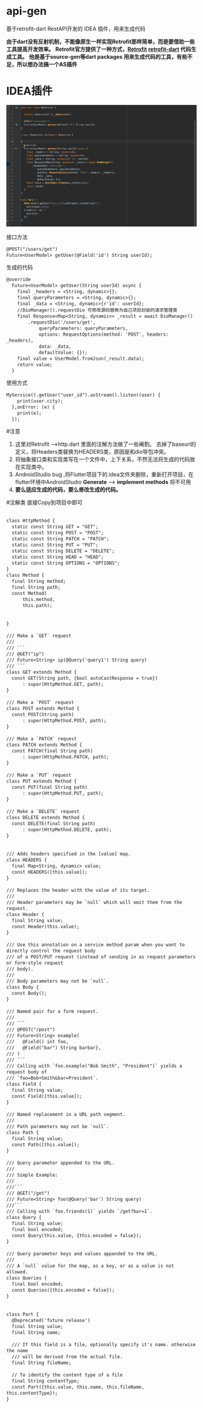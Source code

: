 # api-gen
基于retrofit-dart RestAPI开发的 IDEA 插件，用来生成代码

**由于dart没有反射机制，不能像原生一样实现Retrofit那样简单，而是要借助一些工具提高开发效率。**
**Retrofit官方提供了一种方式，[Retrofit](https://pub.dev/packages/retrofit)**
**[retrofit-dart](https://github.com/trevorwang/retrofit.dart) 代码生成工具。**
**他是基于source-gen等dart packages 用来生成代码的工具，有些不足，所以想办法搞一个AS插件**

# IDEA插件
![img](https://github.com/designDo/api-gen/blob/master/gif/Untitled.gif)

接口方法
```
@POST("/users/get")
Future<UserModel> getUser(@Field('id') String userId);
```
生成的代码
```
@override
  Future<UserModel> getUser(String userId) async {
    final _headers = <String, dynamic>{};
    final queryParameters = <String, dynamic>{};
    final _data = <String, dynamic>{r'id': userId};
    //DioManager().requestDio 可修改源码替换为自己项目封装的请求管理类
    final Response<Map<String, dynamic>> _result = await DioManager()
        .requestDio('/users/get',
            queryParameters: queryParameters,
            options: RequestOptions(method: 'POST', headers: _headers),
            data: _data,
            defaultValue: {});
    final value = UserModel.fromJson(_result.data);
    return value;
  }
```
使用方式
```
MyService().getUser("user_id").asStream().listen((user) {
    print(user.city);
  },onError: (e) {
    print(e);
  });
```

#注意

1. 这里对Retrofit -->http.dart 里面的注解方法做了一些阉割。
去掉了baseurl的定义，将Headers类替换为HEADERS类，原因是和dio导包冲突。
2. 将抽象接口类和实现类写在一个文件中，上下关系，不然无法将生成的代码放在实现类中。
3. AndroidStudio bug ,将Flutter项目下的.idea文件夹删除，重新打开项目，在flutter环境中AndroidStudio
**Generate** --> **implement methods** 将不可用
4. **要么适应生成的代码，要么修改生成的代码。**


#注解类 直接Copy到项目中即可
```

class HttpMethod {
  static const String GET = "GET";
  static const String POST = "POST";
  static const String PATCH = "PATCH";
  static const String PUT = "PUT";
  static const String DELETE = "DELETE";
  static const String HEAD = "HEAD";
  static const String OPTIONS = "OPTIONS";
}
class Method {
  final String method;
  final String path;
  const Method(
      this.method,
      this.path);


}

/// Make a `GET` request
///
/// ```
/// @GET("ip")
/// Future<String> ip(@Query('query1') String query)
/// ```
class GET extends Method {
  const GET(String path, {bool autoCastResponse = true})
      : super(HttpMethod.GET, path);
}

/// Make a `POST` request
class POST extends Method {
  const POST(String path)
      : super(HttpMethod.POST, path);
}

/// Make a `PATCH` request
class PATCH extends Method {
  const PATCH(final String path)
      : super(HttpMethod.PATCH, path);
}

/// Make a `PUT` request
class PUT extends Method {
  const PUT(final String path)
      : super(HttpMethod.PUT, path);
}

/// Make a `DELETE` request
class DELETE extends Method {
  const DELETE(final String path)
      : super(HttpMethod.DELETE, path);
}


/// Adds headers specified in the [value] map.
class HEADERS {
  final Map<String, dynamic> value;
  const HEADERS([this.value]);
}

/// Replaces the header with the value of its target.
///
/// Header parameters may be `null` which will omit them from the request.
class Header {
  final String value;
  const Header(this.value);
}

/// Use this annotation on a service method param when you want to directly control the request body
/// of a POST/PUT request (instead of sending in as request parameters or form-style request
/// body).
///
/// Body parameters may not be `null`.
class Body {
  const Body();
}

/// Named pair for a form request.
///
/// ```
/// @POST("/post")
/// Future<String> example(
///   @Field() int foo,
///   @Field("bar") String barbar},
/// )
/// ```
/// Calling with `foo.example("Bob Smith", "President")` yields a request body of
/// `foo=Bob+Smith&bar=President`.
class Field {
  final String value;
  const Field([this.value]);
}

/// Named replacement in a URL path segment.
///
/// Path parameters may not be `null`.
class Path {
  final String value;
  const Path([this.value]);
}

/// Query parameter appended to the URL.
///
/// Simple Example:
///
///```
/// @GET("/get")
/// Future<String> foo(@Query('bar') String query)
///```
/// Calling with `foo.friends(1)` yields `/get?bar=1`.
class Query {
  final String value;
  final bool encoded;
  const Query(this.value, {this.encoded = false});
}

/// Query parameter keys and values appended to the URL.
///
/// A `null` value for the map, as a key, or as a value is not allowed.
class Queries {
  final bool encoded;
  const Queries({this.encoded = false});
}


class Part {
  @Deprecated('future release')
  final String value;
  final String name;

  /// If this field is a file, optionally specify it's name. otherwise the name
  /// will be derived from the actual file.
  final String fileName;

  // To identify the content type of a file
  final String contentType;
  const Part({this.value, this.name, this.fileName, this.contentType});
}
```